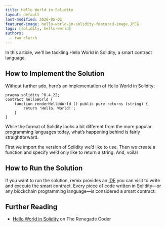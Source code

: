 ```yaml
---
title: Hello World in Solidity
layout: default
last-modified: 2020-05-02
featured-image: hello-world-in-solidity-featured-image.JPEG
tags: [solidity, hello-world]
authors:
  - two_clutch
---
```


In this article, we'll be tackling Hello World in Solidity, a 
smart contract language.

## How to Implement the Solution

Without further ado, here’s an implementation of Hello World in Solidity:

```solidity
pragma solidity ^0.4.22;
contract helloWorld {   
    function renderHelloWorld () public pure returns (string) {       
        return 'Hello, World!';             
    }
}
```

While the format of Solidity looks a bit different from the more popular
programming languages today, what’s happening behind is fairly straightforward.

First we import the version of Solidity we’d like to use. Then we create a
function and specify we’d only like to return a string. And, voila!

## How to Run the Solution

If you want to run the solution, remix provides an [IDE][5] you can visit to write
and execute the smart contract. Every piece of code written in Solidity—or any
blockchain programming language—is considered a smart contract.

## Further Reading

- [Hello World in Solidity][1] on The Renegade Coder

[1]: https://therenegadecoder.com/code/hello-world-in-solidity/
[5]: http://remix.ethereum.org/

